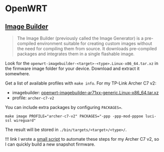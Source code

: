 # OpenWRT

## [Image Builder](https://openwrt.org/docs/guide-user/additional-software/imagebuilder)

> The Image Builder (previously called the Image Generator) is a pre-compiled environment
> suitable for creating custom images without the need for compiling them from source.
> It downloads pre-compiled packages and integrates them in a single flashable image.

Look for the `openwrt-imagebuilder-<target>-<type>.Linux-x86_64.tar.xz` in the
firmware image folder for your device. Download and extract it somewhere.

Get a list of available profiles with `make info`. For my TP-Link Archer C7 v2:

* imagebuilder: [openwrt-imagebuilder-ar71xx-generic.Linux-x86_64.tar.xz](https://downloads.openwrt.org/snapshots/targets/ar71xx/generic/openwrt-imagebuilder-ar71xx-generic.Linux-x86_64.tar.xz)
* profile: `archer-c7-v2`

You can include extra packages by configuring `PACKAGES=`.

    make image PROFILE="archer-c7-v2" PACKAGES="-ppp -ppp-mod-pppoe luci-ssl wireguard"

The result will be stored in `./bin/targets/<target>/<type>/`.

!!! link
    I wrote a [small script](https://git.rz.semjonov.de/snippets/14) to automate
    these steps for my Archer C7 v2, so I can quickly build a new snapshot firmware.
